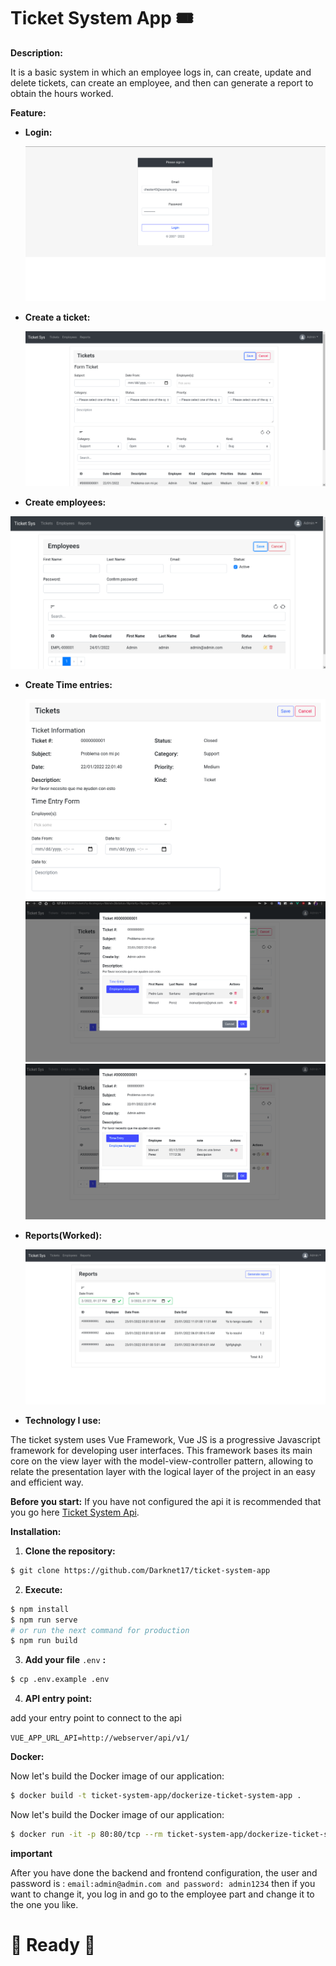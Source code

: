 # Ticket System App 🎟

**Description:**

It is a basic system in which an employee logs in, can create, update and delete tickets, can create an employee, and then can generate a report to obtain the hours worked.

**Feature:**

- **Login:**

  ![Screenshot from 2022-01-23 01-02-38.png](documentation/Screenshot_from_2022-01-23_01-02-38.png)

- **Create a ticket:**

  ![Screenshot from 2022-01-23 01-04-40.png](documentation/Screenshot_from_2022-01-23_01-04-40.png)

- **Create employees:**

 ![Screenshot from 2022-01-25 14-24-03.png](documentation/Screenshot_from_2022-01-25_14-24-03.png)
    
- **Create Time entries:**

  ![Screenshot from 2022-01-23 01-04-56.png](documentation/Screenshot_from_2022-01-23_01-04-56.png)
  ![Screenshot from 2022-01-23 01-07-16.png](documentation/Screenshot_from_2022-01-23_01-07-16.png)
  ![Screenshot from 2022-01-23 01-07-21.png](documentation/Screenshot_from_2022-01-23_01-07-21.png)

- **Reports(Worked):**

  ![Screenshot from 2022-01-23 13-27-49.png](documentation/Screenshot_from_2022-01-23_13-27-49.png)
    
- **Technology I use:**

The ticket system uses Vue Framework, Vue JS is a progressive Javascript framework for developing user interfaces. This framework bases its main core on the view layer with the model-view-controller pattern, allowing to relate the presentation layer with the logical layer of the project in an easy and efficient way.

**Before you start:**
If you have not configured the api it is recommended that you go here [Ticket System Api](https://github.com/Darknet17/ticket-system-api "").

**Installation:**

1. **Clone the repository:**
    
```bash
$ git clone https://github.com/Darknet17/ticket-system-app
```

 2.  **Execute:** 

```bash
$ npm install
$ npm run serve
# or run the next command for production
$ npm run build
```

 3.  **Add your file** `.env` **:**

 ```bash
 $ cp .env.example .env
 ```

 4. **API entry point:**

add your entry point to connect to the api

`VUE_APP_URL_API=http://webserver/api/v1/` <br>

**Docker:**

Now let's build the Docker image of our application: 

```bash
$ docker build -t ticket-system-app/dockerize-ticket-system-app .
```

Now let's build the Docker image of our application:

```bash
$ docker run -it -p 80:80/tcp --rm ticket-system-app/dockerize-ticket-system-app
```

**important**

After you have done the backend and frontend configuration, the user and password is :
`
email:admin@admin.com and password: admin1234
`
then if you want to change it, you log in and go to the employee part and change it to the one you like.

# 🎉 Ready  🎉
